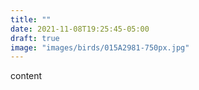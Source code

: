 ```yaml
---
title: ""
date: 2021-11-08T19:25:45-05:00
draft: true
image: "images/birds/015A2981-750px.jpg"
---
```


content